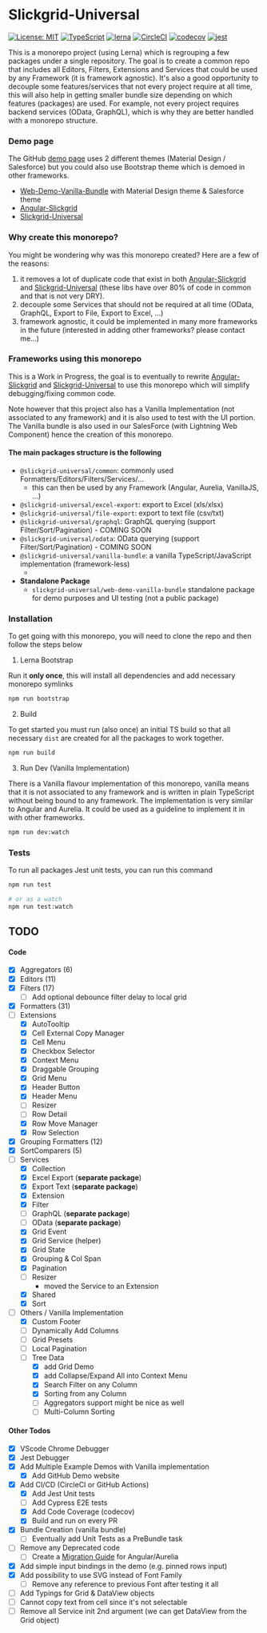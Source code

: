 # Slickgrid-Universal

[![License: MIT](https://img.shields.io/badge/License-MIT-yellow.svg)](https://opensource.org/licenses/MIT)
[![TypeScript](https://img.shields.io/badge/%3C%2F%3E-TypeScript-%230074c1.svg)](http://www.typescriptlang.org/)
[![lerna](https://img.shields.io/badge/maintained%20with-lerna-cc00ff.svg)](https://lerna.js.org/)
[![CircleCI](https://circleci.com/gh/ghiscoding/slickgrid-universal/tree/master.svg?style=shield)](https://circleci.com/gh/ghiscoding/workflows/slickgrid-universal/tree/master)
[![codecov](https://codecov.io/gh/ghiscoding/slickgrid-universal/branch/master/graph/badge.svg)](https://codecov.io/gh/ghiscoding/slickgrid-universal)
[![jest](https://jestjs.io/img/jest-badge.svg)](https://github.com/facebook/jest)

This is a monorepo project (using Lerna) which is regrouping a few packages under a single repository. 
The goal is to create a common repo that includes all Editors, Filters, Extensions and Services 
that could be used by any Framework (it is framework agnostic). 
It's also a good opportunity to decouple some features/services that not every project require at all time, 
this will also help in getting smaller bundle size depending on which features (packages) are used. For example, not every project requires backend services (OData, GraphQL), 
which is why they are better handled with a monorepo structure.

### Demo page
The GitHub [demo page](https://ghiscoding.github.io/slickgrid-universal) uses 2 different themes (Material Design / Salesforce) but you could also use Bootstrap theme which is demoed in other frameworks. 
- [Web-Demo-Vanilla-Bundle](https://ghiscoding.github.io/slickgrid-universal) with Material Design theme & Salesforce theme
- [Angular-Slickgrid](https://ghiscoding.github.io/Angular-Slickgrid/)
- [Slickgrid-Universal](https://ghiscoding.github.io/aurelia-slickgrid/) 

### Why create this monorepo?
You might be wondering why was this monorepo created? Here are a few of the reasons:
1. it removes a lot of duplicate code that exist in both 
[Angular-Slickgrid](https://github.com/ghiscoding/Angular-Slickgrid) and [Slickgrid-Universal](https://github.com/ghiscoding/aurelia-slickgrid) 
(these libs have over 80% of code in common and that is not very DRY).
2. decouple some Services that should not be required at all time (OData, GraphQL, Export to File, Export to Excel, ...)
3. framework agnostic, it could be implemented in many more frameworks in the future (interested in adding other frameworks? please contact me...)

### Frameworks using this monorepo
This is a Work in Progress, the goal is to eventually to rewrite [Angular-Slickgrid](https://github.com/ghiscoding/Angular-Slickgrid) 
and [Slickgrid-Universal](https://github.com/ghiscoding/aurelia-slickgrid) to use this monorepo which will simplify debugging/fixing common code. 

Note however that this project also has a Vanilla Implementation (not associated to any framework) 
and it is also used to test with the UI portion. The Vanilla bundle is also used in our SalesForce (with Lightning Web Component) hence the creation of this monorepo.

#### The main packages structure is the following
- `@slickgrid-universal/common`: commonly used Formatters/Editors/Filters/Services/...
  - this can then be used by any Framework (Angular, Aurelia, VanillaJS, ...)
- `@slickgrid-universal/excel-export`: export to Excel (xls/xlsx)
- `@slickgrid-universal/file-export`: export to text file (csv/txt)
- `@slickgrid-universal/graphql`: GraphQL querying (support Filter/Sort/Pagination) - COMING SOON
- `@slickgrid-universal/odata`: OData querying (support Filter/Sort/Pagination) - COMING SOON
- `@slickgrid-universal/vanilla-bundle`: a vanilla TypeScript/JavaScript implementation (framework-less)
  - &nbsp;
- **Standalone Package**
  - `slickgrid-universal/web-demo-vanilla-bundle` standalone package for demo purposes and UI testing (not a public package)

### Installation
To get going with this monorepo, you will need to clone the repo and then follow the steps below

1. Lerna Bootstrap

Run it **only once**, this will install all dependencies and add necessary monorepo symlinks
```bash
npm run bootstrap
```

2. Build

To get started you must run (also once) an initial TS build so that all necessary `dist` are created for all the packages to work together.
```bash
npm run build
```

3. Run Dev (Vanilla Implementation)

There is a Vanilla flavour implementation of this monorepo, vanilla means that it is not associated to any framework 
and is written in plain TypeScript without being bound to any framework. The implementation is very similar to Angular and Aurelia. 
It could be used as a guideline to implement it in with other frameworks.

```bash
npm run dev:watch
```

### Tests
To run all packages Jest unit tests, you can run this command
```bash
npm run test

# or as a watch
npm run test:watch
```

## TODO
#### Code
- [x] Aggregators (6)
- [x] Editors (11)
- [x] Filters (17)
  - [ ] Add optional debounce filter delay to local grid
- [x] Formatters (31)
- [ ] Extensions
  - [x] AutoTooltip
  - [x] Cell External Copy Manager
  - [x] Cell Menu
  - [x] Checkbox Selector
  - [x] Context Menu
  - [x] Draggable Grouping
  - [x] Grid Menu
  - [x] Header Button
  - [x] Header Menu
  - [ ] Resizer
  - [ ] Row Detail
  - [x] Row Move Manager
  - [x] Row Selection
- [x] Grouping Formatters (12)
- [x] SortComparers (5)
- [ ] Services
  - [x] Collection
  - [x] Excel Export (**separate package**)
  - [x] Export Text (**separate package**)
  - [x] Extension
  - [x] Filter
  - [ ] GraphQL (**separate package**)
  - [ ] OData (**separate package**)
  - [x] Grid Event
  - [x] Grid Service (helper)
  - [x] Grid State
  - [x] Grouping & Col Span
  - [x] Pagination
  - [ ] Resizer 
    - moved the Service to an Extension
  - [x] Shared
  - [x] Sort
- [ ] Others / Vanilla Implementation
  - [x] Custom Footer
  - [ ] Dynamically Add Columns
  - [ ] Grid Presets
  - [ ] Local Pagination
  - [ ] Tree Data
    - [x] add Grid Demo
    - [x] add Collapse/Expand All into Context Menu
    - [x] Search Filter on any Column
    - [x] Sorting from any Column
    - [ ] Aggregators support might be nice as well
    - [ ] Multi-Column Sorting

#### Other Todos
- [x] VScode Chrome Debugger
- [x] Jest Debugger
- [x] Add Multiple Example Demos with Vanilla implementation
  - [x] Add GitHub Demo website
- [x] Add CI/CD (CircleCI or GitHub Actions)
  - [x] Add Jest Unit tests
  - [ ] Add Cypress E2E tests
  - [x] Add Code Coverage (codecov)
  - [x] Build and run on every PR
- [x] Bundle Creation (vanilla bundle)
  - [ ] Eventually add Unit Tests as a PreBundle task
- [ ] Remove any Deprecated code
  - [ ] Create a [Migration Guide](https://github.com/ghiscoding/slickgrid-universal/wiki/Migration-for-Angular-Aurelia-Slickgrid) for Angular/Aurelia
- [x] Add simple input bindings in the demo (e.g. pinned rows input)
- [x] Add possibility to use SVG instead of Font Family
  - [ ] Remove any reference to previous Font after testing it all
- [ ] Add Typings for Grid & DataView objects
- [ ] Cannot copy text from cell since it's not selectable
- [ ] Remove all Service init 2nd argument (we can get DataView from the Grid object)
